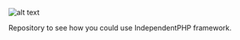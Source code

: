 ![alt text](http://independentphp.com/assets/img/independentphp-logo.png)

Repository to see how you could use IndependentPHP framework.

